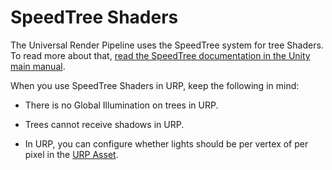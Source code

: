 # SpeedTree Shaders

The Universal Render Pipeline uses the SpeedTree system for tree Shaders. To read more about that, [read the SpeedTree documentation in the Unity main manual](https://docs.unity3d.com/Manual/SpeedTree.html).

When you use SpeedTree Shaders in URP, keep the following in mind:

* There is no Global Illumination on trees in URP.

* Trees cannot receive shadows in URP.
* In URP, you can configure whether lights should be per vertex of per pixel in the [URP Asset](universalrp-asset.md).
